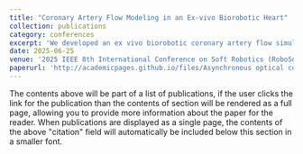 ```yaml
---
title: "Coronary Artery Flow Modeling in an Ex-vivo Biorobotic Heart"
collection: publications
category: conferences
excerpt: 'We developed an ex vivo biorobotic coronary artery flow simulator that replicates physiological coronary flow and myocardial motion in explanted porcine hearts. Using this platform, we induced coronary dissections, performed stent implantation, and evaluated interventions with intravascular OCT. This system enables precise testing of interventional strategies, improvement of PCI techniques, clinician training, and evaluation of novel coronary imaging and intervention devices.'
date: 2025-06-25
venue: '2025 IEEE 8th International Conference on Soft Robotics (RoboSoft)'
paperurl: 'http://academicpages.github.io/files/Asynchronous optical coherence elastography and directional phase gradient analysis.pdf'
---
```


The contents above will be part of a list of publications, if the user clicks the link for the publication than the contents of section will be rendered as a full page, allowing you to provide more information about the paper for the reader. When publications are displayed as a single page, the contents of the above "citation" field will automatically be included below this section in a smaller font.
